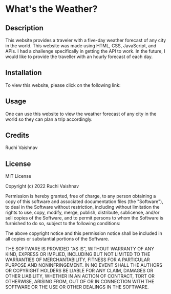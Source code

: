 # What's the Weather?

## Description

This website provides a traveler with a five-day weather forecast of any city in the world.  This website was made using HTML, CSS, JavaScript, and APIs.  I had a challenge specifically in getting the API to work.  In the future, I would like to provide the traveller with an hourly forecast of each day.

## Installation

To view this website, please click on the following link: 

## Usage

One can use this website to view the weather forecast of any city in the world so they can plan a trip accordingly.

## Credits

Ruchi Vaishnav

## License

MIT License

Copyright (c) 2022 Ruchi Vaishnav

Permission is hereby granted, free of charge, to any person obtaining a copy
of this software and associated documentation files (the "Software"), to deal
in the Software without restriction, including without limitation the rights
to use, copy, modify, merge, publish, distribute, sublicense, and/or sell
copies of the Software, and to permit persons to whom the Software is
furnished to do so, subject to the following conditions:

The above copyright notice and this permission notice shall be included in all
copies or substantial portions of the Software.

THE SOFTWARE IS PROVIDED "AS IS", WITHOUT WARRANTY OF ANY KIND, EXPRESS OR
IMPLIED, INCLUDING BUT NOT LIMITED TO THE WARRANTIES OF MERCHANTABILITY,
FITNESS FOR A PARTICULAR PURPOSE AND NONINFRINGEMENT. IN NO EVENT SHALL THE
AUTHORS OR COPYRIGHT HOLDERS BE LIABLE FOR ANY CLAIM, DAMAGES OR OTHER
LIABILITY, WHETHER IN AN ACTION OF CONTRACT, TORT OR OTHERWISE, ARISING FROM,
OUT OF OR IN CONNECTION WITH THE SOFTWARE OR THE USE OR OTHER DEALINGS IN THE
SOFTWARE.
